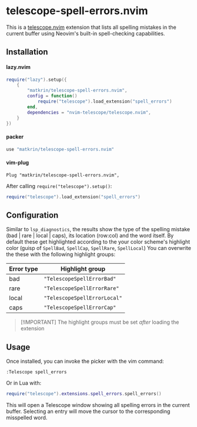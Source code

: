 # telescope-spell-errors.nvim

This is a [telescope.nvim](https://github.com/nvim-telescope/telescope.nvim)
extension that lists all spelling mistakes in the current buffer using Neovim's
built-in spell-checking capabilities.

## Installation

#### lazy.nvim

```lua
require("lazy").setup({
    {
        "matkrin/telescope-spell-errors.nvim",
        config = function()
            require("telescope").load_extension("spell_errors")
        end,
        dependencies = "nvim-telescope/telescope.nvim",
    }
})
```

#### packer

```lua
use "matkrin/telescope-spell-errors.nvim"
```

#### vim-plug

```vim
Plug "matkrin/telescope-spell-errors.nvim",
```

After calling `require("telescope").setup()`:

```lua
require("telescope").load_extension("spell_errors")
```

## Configuration

Similar to `lsp_diagnostics`, the results show the type of the spelling mistake
(bad | rare | local | caps), its location (row:col) and the word itself. By
default these get highlighted according to the your color scheme's highlight
color (guisp of `SpellBad`, `SpellCap`, `SpellRare`, `SpellLocal`) You can
overwrite the these with the following highlight groups:

| Error type | Highlight group              |
| ---------- | ---------------------------- |
| bad        | `"TelescopeSpellErrorBad"`   |
| rare       | `"TelescopeSpellErrorRare"`  |
| local      | `"TelescopeSpellErrorLocal"` |
| caps       | `"TelescopeSpellErrorCap"`   |

> [!IMPORTANT] The highlight groups must be set _after_ loading the extension

<!--
```lua
require('telescope').setup {
    extensions = {
        spell_errors = {
        }
    }
}
```
-->

## Usage

Once installed, you can invoke the picker with the vim command:

```vim
:Telescope spell_errors
```

Or in Lua with:

```lua
require("telescope").extensions.spell_errors.spell_errors()
```

This will open a Telescope window showing all spelling errors in the current
buffer. Selecting an entry will move the cursor to the corresponding misspelled
word.
